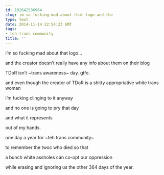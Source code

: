 ```yaml
---
id: 102642536964
slug: im-so-fucking-mad-about-that-logo-and-the
type: text
date: 2014-11-14 22:54:23 GMT
tags:
- teh trans community
title: ''
---
```

<p>i&#8217;m so fucking mad about that logo&#8230;</p>

<p>and the creator doesn&#8217;t really have any info about them on their blog</p>

<p>TDoR isn&#8217;t ~trans awareness~ day. gtfo.</p>

<p>and even though the creator of TDoR is a shitty appropriative white trans woman</p>

<p>i&#8217;m fucking clinging to it anyway</p>

<p>and no one is going to pry that day</p>

<p>and what it represents</p>

<p>out of my hands.</p>

<p>one day a year for ~teh trans community~</p>

<p>to remember the twoc who died so that</p>

<p>a bunch white assholes can co-opt our oppression</p>

<p>while erasing and ignoring us the other 364 days of the year.</p>